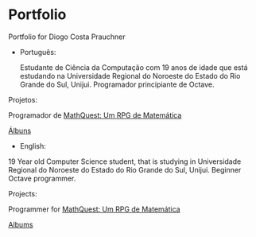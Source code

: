 # Portfolio
Portfolio for Diogo Costa Prauchner

- Português:

  Estudante de Ciência da Computação com 19 anos de idade que está estudando na Universidade Regional do Noroeste do Estado do Rio Grande do Sul, Unijui.
  Programador principiante de Octave.
  
Projetos:

  Programador de [MathQuest: Um RPG de Matemática](https://scratch.mit.edu/projects/1034598927/)

  [Álbuns](https://omolef.bandcamp.com/)

- English:

 19 Year old Computer Science student, that is studying in Universidade Regional do Noroeste do Estado do Rio Grande do Sul, Unijui.
 Beginner Octave programmer.

 Projects:

  Programmer for [MathQuest: Um RPG de Matemática](https://scratch.mit.edu/projects/1034598927/)

  [Albums](https://omolef.bandcamp.com/)
 


